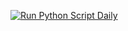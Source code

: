 [![Run Python Script Daily](https://github.com/Trung-Tai/Next-auth/actions/workflows/python-package-conda.yml/badge.svg?branch=main)](https://github.com/Trung-Tai/Next-auth/actions/workflows/python-package-conda.yml)
